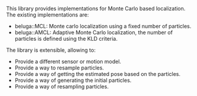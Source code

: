 This library provides implementations for Monte Carlo based localization.
The existing implementations are:

- beluga::MCL: Monte carlo localization using a fixed number of particles.
- beluga::AMCL: Adaptive Monte Carlo localization, the number of particles is defined using the KLD criteria.

The library is extensible, allowing to:
<!--TODO(ivanpauno): When docs are completed, are links here-->
- Provide a different sensor or motion model.
- Provide a way to resample particles.
- Provide a way of getting the estimated pose based on the particles.
- Provide a way of generating the initial particles.
- Provide a way of resampling particles.
